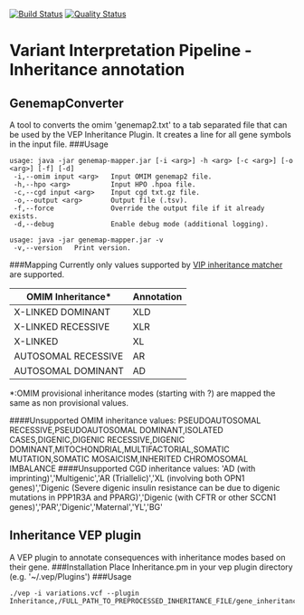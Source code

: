 [![Build Status](https://travis-ci.org/molgenis/vip-inheritance.svg?branch=main)](https://travis-ci.org/github/molgenis/vip-inheritance)
[![Quality Status](https://sonarcloud.io/api/project_badges/measure?project=molgenis_vip-inheritance&metric=alert_status)](https://sonarcloud.io/dashboard?id=molgenis_vip-inheritance)
# Variant Interpretation Pipeline - Inheritance annotation
## GenemapConverter
A tool to converts the omim 'genemap2.txt' to a tab separated file that can be used by the VEP Inheritance Plugin.
It creates a line for all gene symbols in the input file.
###Usage
```
usage: java -jar genemap-mapper.jar [-i <arg>] -h <arg> [-c <arg>] [-o <arg>] [-f] [-d]
 -i,--omim input <arg>   Input OMIM genemap2 file.
 -h,--hpo <arg>          Input HPO .hpoa file.
 -c,--cgd input <arg>    Input cgd txt.gz file.
 -o,--output <arg>       Output file (.tsv).
 -f,--force              Override the output file if it already exists.
 -d,--debug              Enable debug mode (additional logging).

usage: java -jar genemap-mapper.jar -v
 -v,--version   Print version.
```

###Mapping
Currently only values supported by [VIP inheritance matcher](https://github.com/molgenis/vip-inheritance-matcher) are supported.

|OMIM Inheritance*|Annotation|
|---|---|
|X-LINKED DOMINANT|XLD|
|X-LINKED RECESSIVE|XLR|
|X-LINKED|XL|
|AUTOSOMAL RECESSIVE|AR|
|AUTOSOMAL DOMINANT|AD|
*:OMIM provisional inheritance modes (starting with ?) are mapped the same as non provisional values.

####Unsupported OMIM inheritance values:
PSEUDOAUTOSOMAL RECESSIVE,PSEUDOAUTOSOMAL DOMINANT,ISOLATED CASES,DIGENIC,DIGENIC RECESSIVE,DIGENIC DOMINANT,MITOCHONDRIAL,MULTIFACTORIAL,SOMATIC MUTATION,SOMATIC MOSAICISM,INHERITED CHROMOSOMAL IMBALANCE
####Unsupported CGD inheritance values:
'AD (with imprinting)','Multigenic','AR (Triallelic)','XL (involving both OPN1 genes)','Digenic (Severe digenic insulin resistance can be due to digenic mutations in PPP1R3A and PPARG)','Digenic (with CFTR or other SCCN1 genes)','PAR','Digenic','Maternal','YL','BG'

## Inheritance VEP plugin
A VEP plugin to annotate consequences with inheritance modes based on their gene.
###Installation
Place Inheritance.pm in your vep plugin directory (e.g. '~/.vep/Plugins')
###Usage
```
./vep -i variations.vcf --plugin Inheritance,/FULL_PATH_TO_PREPROCESSED_INHERITANCE_FILE/gene_inheritance_modes.tsv
```
